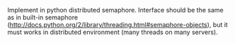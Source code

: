 Implement in python distributed semaphore.
Interface should be the same as in built-in semaphore (http://docs.python.org/2/library/threading.html#semaphore-objects), but it must works in distributed environment (many threads on many servers).